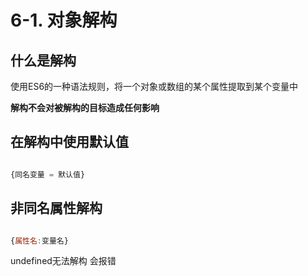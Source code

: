 # 6-1. 对象解构

## 什么是解构

使用ES6的一种语法规则，将一个对象或数组的某个属性提取到某个变量中

**解构不会对被解构的目标造成任何影响**

## 在解构中使用默认值

```js

{同名变量 = 默认值}

```

## 非同名属性解构

```js

{属性名:变量名}

```

undefined无法解构 会报错